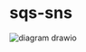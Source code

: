 # sqs-sns

![diagram drawio](https://user-images.githubusercontent.com/51078777/134763069-8d8febe3-1fa1-411e-84cc-d105abf4d66c.png)
